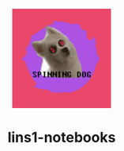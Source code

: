 <p align="center">
<img src="https://github.com/linkins1/MyNoteBooks/blob/master/SPINNING%20DOG.jpg" width="200" height="200"/>
</p>
<h1 align="center">lins1-notebooks</h1>

